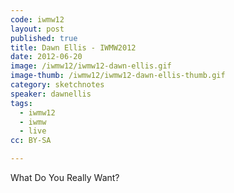```yaml
---
code: iwmw12
layout: post
published: true
title: Dawn Ellis - IWMW2012
date: 2012-06-20
image: /iwmw12/iwmw12-dawn-ellis.gif
image-thumb: /iwmw12/iwmw12-dawn-ellis-thumb.gif
category: sketchnotes
speaker: dawnellis
tags:
  - iwmw12
  - iwmw
  - live
cc: BY-SA

---
```


What Do You Really Want?
